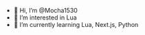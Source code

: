 - 👋 Hi, I’m @Mocha1530
- 👀 I’m interested in Lua
- 🌱 I’m currently learning Lua, Next.js, Python

<!---
Mocha1530/Mocha1530 is a ✨ special ✨ repository because its `README.md` (this file) appears on your GitHub profile.
You can click the Preview link to take a look at your changes.
--->

